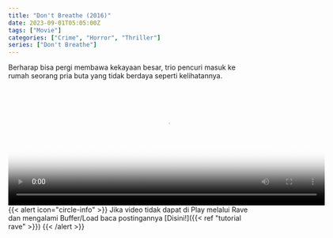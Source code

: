 ```yaml
---
title: "Don't Breathe (2016)"
date: 2023-09-01T05:05:00Z
tags: ["Movie"]
categories: ["Crime", "Horror", "Thriller"]
series: ["Don't Breathe"]
---
```


Berharap bisa pergi membawa kekayaan besar, trio pencuri masuk ke rumah seorang pria buta yang tidak berdaya seperti kelihatannya.

<video id="video-2" 
class="art-preview lazy video-js vjs-default-skin vjs-big-play-centered" 
controls preload="auto" 
width="640" 
height="240" 
poster="https://www.themoviedb.org/t/p/original/80qGDy367sam29uuaA3AaZ1H5RW.jpg" 
data-setup='{ "example_option": true, "width": "auto", "height": "auto", "techOrder": ["html5","flash"] }' 
onseeked="true"> <source src="https://kp3d-my.sharepoint.com/personal/ryoo_kp3d_onmicrosoft_com/_layouts/15/download.aspx?share=EdO2sUek4A5NjIpDwsUzGhwBWnBl0eZ0sDEHPpKSNepLfQ" type='video/mp4'>
</video>
<br>
{{< alert icon="circle-info" >}}
Jika video tidak dapat di Play melalui Rave dan mengalami Buffer/Load baca postingannya [Disini!]({{< ref "tutorial rave" >}})
{{< /alert >}}